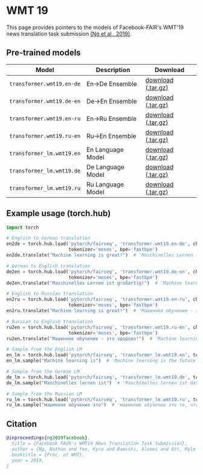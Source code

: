 # WMT 19

This page provides pointers to the models of Facebook-FAIR's WMT'19 news translation task submission [(Ng et al., 2019)](https://arxiv.org/abs/1907.06616).

## Pre-trained models

Model | Description | Download
---|---|---
`transformer.wmt19.en-de` | En->De Ensemble | [download (.tar.gz)](https://dl.fbaipublicfiles.com/fairseq/models/wmt19.en-de.joined-dict.ensemble.tar.gz)
`transformer.wmt19.de-en` | De->En Ensemble | [download (.tar.gz)](https://dl.fbaipublicfiles.com/fairseq/models/wmt19.de-en.joined-dict.ensemble.tar.gz)
`transformer.wmt19.en-ru` | En->Ru Ensemble | [download (.tar.gz)](https://dl.fbaipublicfiles.com/fairseq/models/wmt19.en-ru.ensemble.tar.gz)
`transformer.wmt19.ru-en` | Ru->En Ensemble | [download (.tar.gz)](https://dl.fbaipublicfiles.com/fairseq/models/wmt19.ru-en.ensemble.tar.gz)
`transformer_lm.wmt19.en` | En Language Model | [download (.tar.gz)](https://dl.fbaipublicfiles.com/fairseq/models/lm/wmt19.en.tar.gz)
`transformer_lm.wmt19.de` | De Language Model | [download (.tar.gz)](https://dl.fbaipublicfiles.com/fairseq/models/lm/wmt19.de.tar.gz)
`transformer_lm.wmt19.ru` | Ru Language Model | [download (.tar.gz)](https://dl.fbaipublicfiles.com/fairseq/models/lm/wmt19.ru.tar.gz)

## Example usage (torch.hub)

```python
import torch

# English to German translation
en2de = torch.hub.load('pytorch/fairseq', 'transformer.wmt19.en-de', checkpoint_file='model1.pt:model2.pt:model3.pt:model4.pt',
                       tokenizer='moses', bpe='fastbpe')
en2de.translate("Machine learning is great!")  # 'Maschinelles Lernen ist großartig!'

# German to English translation
de2en = torch.hub.load('pytorch/fairseq', 'transformer.wmt19.de-en', checkpoint_file='model1.pt:model2.pt:model3.pt:model4.pt',
                       tokenizer='moses', bpe='fastbpe')
de2en.translate("Maschinelles Lernen ist großartig!")  # 'Machine learning is great!'

# English to Russian translation
en2ru = torch.hub.load('pytorch/fairseq', 'transformer.wmt19.en-ru', checkpoint_file='model1.pt:model2.pt:model3.pt:model4.pt',
                       tokenizer='moses', bpe='fastbpe')
en2ru.translate("Machine learning is great!")  # 'Машинное обучение - это здорово!'

# Russian to English translation
ru2en = torch.hub.load('pytorch/fairseq', 'transformer.wmt19.ru-en', checkpoint_file='model1.pt:model2.pt:model3.pt:model4.pt',
                       tokenizer='moses', bpe='fastbpe')
ru2en.translate("Машинное обучение - это здорово!")  # 'Machine learning is great!'

# Sample from the English LM
en_lm = torch.hub.load('pytorch/fairseq', 'transformer_lm.wmt19.en', tokenizer='moses', bpe='fastbpe')
en_lm.sample("Machine learning is")  # 'Machine learning is the future of computing, says Microsoft boss Satya Nadella ...'

# Sample from the German LM
de_lm = torch.hub.load('pytorch/fairseq', 'transformer_lm.wmt19.de', tokenizer='moses', bpe='fastbpe')
de_lm.sample("Maschinelles lernen ist")  # 'Maschinelles lernen ist das A und O (neues-deutschland.de) Die Arbeitsbedingungen für Lehrerinnen und Lehrer sind seit Jahren verbesserungswürdig ...'

# Sample from the Russian LM
ru_lm = torch.hub.load('pytorch/fairseq', 'transformer_lm.wmt19.ru', tokenizer='moses', bpe='fastbpe')
ru_lm.sample("машинное обучение это")  # 'машинное обучение это то, что мы называем "искусственным интеллектом".'
```

## Citation
```bibtex
@inproceedings{ng2019facebook},
  title = {Facebook FAIR's WMT19 News Translation Task Submission},
  author = {Ng, Nathan and Yee, Kyra and Baevski, Alexei and Ott, Myle and Auli, Michael and Edunov, Sergey},
  booktitle = {Proc. of WMT},
  year = 2019,
}
```
